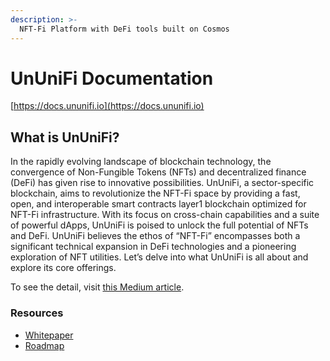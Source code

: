 ```yaml
---
description: >-
  NFT-Fi Platform with DeFi tools built on Cosmos
---
```


# UnUniFi Documentation

[https://docs.ununifi.io](https://docs.ununifi.io)

## What is UnUniFi?

In the rapidly evolving landscape of blockchain technology, the convergence of Non-Fungible Tokens (NFTs) and decentralized finance (DeFi) has given rise to innovative possibilities. UnUniFi, a sector-specific blockchain, aims to revolutionize the NFT-Fi space by providing a fast, open, and interoperable smart contracts layer1 blockchain optimized for NFT-Fi infrastructure. With its focus on cross-chain capabilities and a suite of powerful dApps, UnUniFi is poised to unlock the full potential of NFTs and DeFi. UnUniFi believes the ethos of “NFT-Fi” encompasses both a significant technical expansion in DeFi technologies and a pioneering exploration of NFT utilities. Let’s delve into what UnUniFi is all about and explore its core offerings.

To see the detail, visit [this Medium article](https://medium.com/@ununifi/ununifi-unlocking-the-power-of-nft-fi-on-our-cross-chain-layer-1-blockchain-c2673cfbb674).

### Resources

- [Whitepaper](https://ununifi.io/assets/download/UnUniFi-Whitepaper.pdf)
- [Roadmap](https://cauchye.notion.site/2e949743f1ec438f8e2e2c57f824605b?v=58a2554bbb634fda887202f0562bbfa6)
